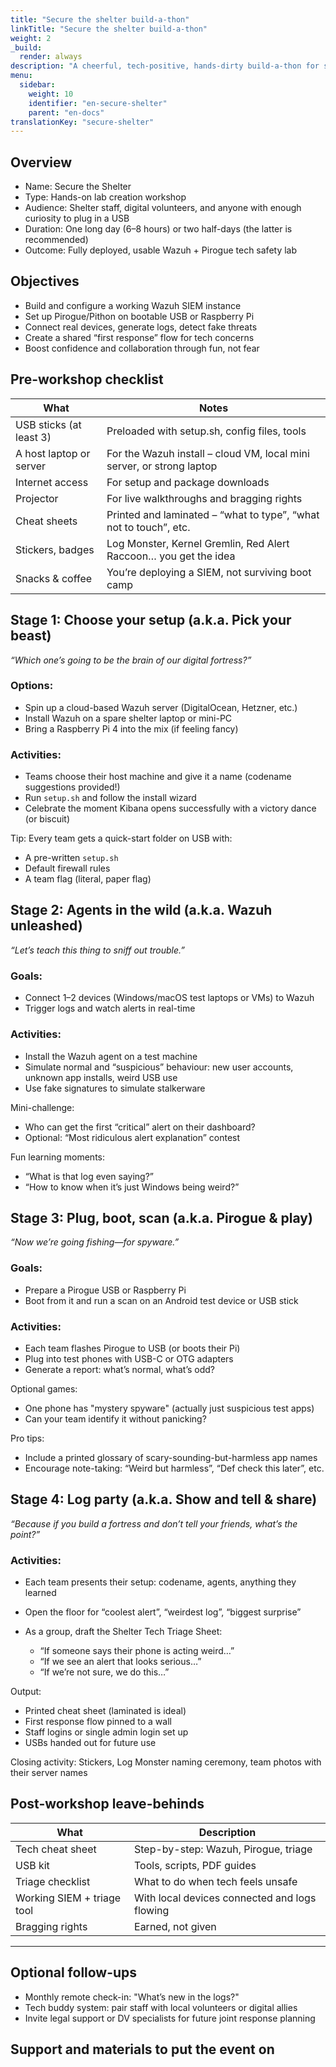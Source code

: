 ```yaml
---
title: "Secure the shelter build-a-thon"
linkTitle: "Secure the shelter build-a-thon"
weight: 2
_build:
  render: always
description: "A cheerful, tech-positive, hands-dirty build-a-thon for shelter staff. No preaching, no doomscrolling—just teamwork, gadgets, and a healthy respect for mischief managed."
menu:
  sidebar:
    weight: 10
    identifier: "en-secure-shelter"
    parent: "en-docs"
translationKey: "secure-shelter"
---
```


## Overview

* Name: Secure the Shelter
* Type: Hands-on lab creation workshop
* Audience: Shelter staff, digital volunteers, and anyone with enough curiosity to plug in a USB
* Duration: One long day (6–8 hours) or two half-days (the latter is recommended)
* Outcome: Fully deployed, usable Wazuh + Pirogue tech safety lab

## Objectives

* Build and configure a working Wazuh SIEM instance
* Set up Pirogue/Pithon on bootable USB or Raspberry Pi
* Connect real devices, generate logs, detect fake threats
* Create a shared “first response” flow for tech concerns
* Boost confidence and collaboration through fun, not fear

## Pre-workshop checklist

| What                    | Notes                                                                 |
| ----------------------- | --------------------------------------------------------------------- |
| USB sticks (at least 3) | Preloaded with setup.sh, config files, tools                          |
| A host laptop or server | For the Wazuh install – cloud VM, local mini server, or strong laptop |
| Internet access         | For setup and package downloads                                       |
| Projector               | For live walkthroughs and bragging rights                             |
| Cheat sheets            | Printed and laminated – “what to type”, “what not to touch”, etc.     |
| Stickers, badges        | Log Monster, Kernel Gremlin, Red Alert Raccoon… you get the idea      |
| Snacks & coffee         | You’re deploying a SIEM, not surviving boot camp                      |

## Stage 1: Choose your setup (a.k.a. Pick your beast)

*“Which one’s going to be the brain of our digital fortress?”*

### Options:

* Spin up a cloud-based Wazuh server (DigitalOcean, Hetzner, etc.)
* Install Wazuh on a spare shelter laptop or mini-PC
* Bring a Raspberry Pi 4 into the mix (if feeling fancy)

### Activities:

* Teams choose their host machine and give it a name (codename suggestions provided!)
* Run `setup.sh` and follow the install wizard
* Celebrate the moment Kibana opens successfully with a victory dance (or biscuit)

Tip: Every team gets a quick-start folder on USB with:

* A pre-written `setup.sh`
* Default firewall rules
* A team flag (literal, paper flag)

## Stage 2: Agents in the wild (a.k.a. Wazuh unleashed)

*“Let’s teach this thing to sniff out trouble.”*

### Goals:

* Connect 1–2 devices (Windows/macOS test laptops or VMs) to Wazuh
* Trigger logs and watch alerts in real-time

### Activities:

* Install the Wazuh agent on a test machine
* Simulate normal and “suspicious” behaviour: new user accounts, unknown app installs, weird USB use
* Use fake signatures to simulate stalkerware

Mini-challenge:

* Who can get the first “critical” alert on their dashboard?
* Optional: “Most ridiculous alert explanation” contest

Fun learning moments:

* “What is that log even saying?”
* “How to know when it’s just Windows being weird?”

## Stage 3: Plug, boot, scan (a.k.a. Pirogue & play)

*“Now we’re going fishing—for spyware.”*

### Goals:

* Prepare a Pirogue USB or Raspberry Pi
* Boot from it and run a scan on an Android test device or USB stick

### Activities:

* Each team flashes Pirogue to USB (or boots their Pi)
* Plug into test phones with USB-C or OTG adapters
* Generate a report: what’s normal, what’s odd?

Optional games:
* One phone has "mystery spyware" (actually just suspicious test apps)
* Can your team identify it without panicking?

Pro tips:
* Include a printed glossary of scary-sounding-but-harmless app names
* Encourage note-taking: “Weird but harmless”, “Def check this later”, etc.

## Stage 4: Log party (a.k.a. Show and tell & share)

*“Because if you build a fortress and don’t tell your friends, what’s the point?”*

### Activities:

* Each team presents their setup: codename, agents, anything they learned
* Open the floor for “coolest alert”, “weirdest log”, “biggest surprise”
* As a group, draft the Shelter Tech Triage Sheet:

  * “If someone says their phone is acting weird…”
  * “If we see an alert that looks serious…”
  * “If we’re not sure, we do this…”

Output:

* Printed cheat sheet (laminated is ideal)
* First response flow pinned to a wall
* Staff logins or single admin login set up
* USBs handed out for future use

Closing activity: Stickers, Log Monster naming ceremony, team photos with their server names

## Post-workshop leave-behinds

| What                       | Description                                   |
|----------------------------|-----------------------------------------------|
| Tech cheat sheet           | Step-by-step: Wazuh, Pirogue, triage          |
| USB kit                    | Tools, scripts, PDF guides                    |
| Triage checklist           | What to do when tech feels unsafe             |
| Working SIEM + triage tool | With local devices connected and logs flowing |
| Bragging rights            | Earned, not given                             |

---

## Optional follow-ups

* Monthly remote check-in: "What’s new in the logs?"
* Tech buddy system: pair staff with local volunteers or digital allies
* Invite legal support or DV specialists for future joint response planning

## Support and materials to put the event on
